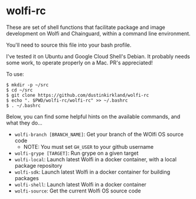 # wolfi-rc

These are set of shell functions that facilitate package and image development
on Wolfi and Chainguard, within a command line environment.

You'll need to source this file into your bash profile.

I've tested it on Ubuntu and Google Cloud Shell's Debian.  It probably needs some work, to operate properly on a Mac.  PR's appreciated!

To use:

```
$ mkdir -p ~/src
$ cd ~/src
$ git clone https://github.com/dustinkirkland/wolfi-rc
$ echo ". $PWD/wolfi-rc/wolfi-rc" >> ~/.bashrc
$ . ~/.bashrc
```

Below, you can find some helpful hints on the available commands, and what
they do...

 - `wolfi-branch [BRANCH_NAME]`: Get your branch of the WOlfi OS source code
   - NOTE: You must set `GH_USER` to your github username
 - `wolfi-grype [TARGET]`: Run grype on a given target
 - `wolfi-local`: Launch latest Wolfi in a docker container, with a local package repository
 - `wolfi-sdk`: Launch latest Wolfi in a docker container for building packages
 - `wolfi-shell`: Launch latest Wolfi in a docker container
 - `wolfi-source`: Get the current Wolfi OS source code
